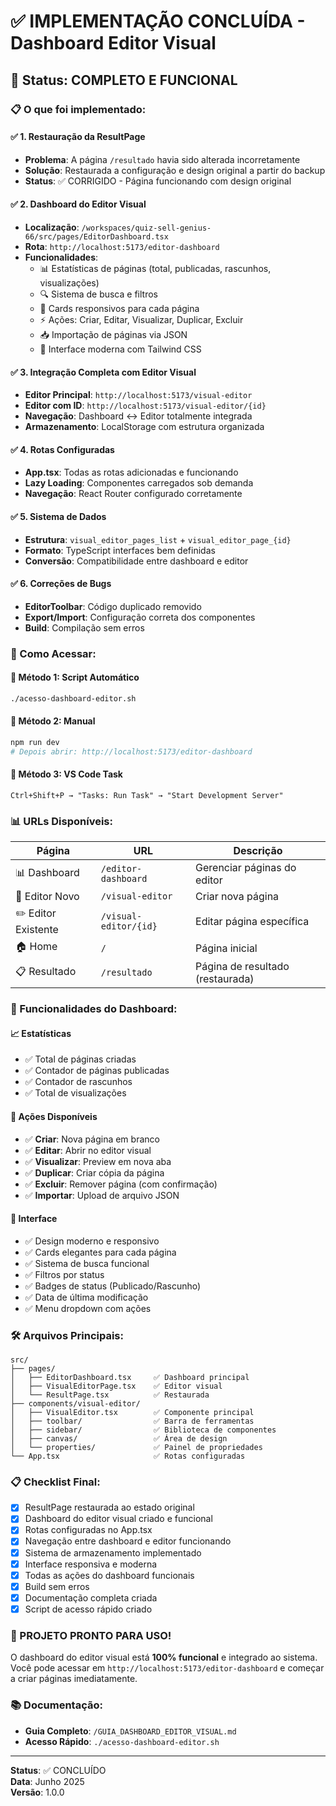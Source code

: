 # ✅ IMPLEMENTAÇÃO CONCLUÍDA - Dashboard Editor Visual

## 🎯 Status: COMPLETO E FUNCIONAL

### 📋 O que foi implementado:

#### ✅ 1. Restauração da ResultPage

- **Problema**: A página `/resultado` havia sido alterada incorretamente
- **Solução**: Restaurada a configuração e design original a partir do backup
- **Status**: ✅ CORRIGIDO - Página funcionando com design original

#### ✅ 2. Dashboard do Editor Visual

- **Localização**: `/workspaces/quiz-sell-genius-66/src/pages/EditorDashboard.tsx`
- **Rota**: `http://localhost:5173/editor-dashboard`
- **Funcionalidades**:
  - 📊 Estatísticas de páginas (total, publicadas, rascunhos, visualizações)
  - 🔍 Sistema de busca e filtros
  - 📱 Cards responsivos para cada página
  - ⚡ Ações: Criar, Editar, Visualizar, Duplicar, Excluir
  - 📥 Importação de páginas via JSON
  - 🎨 Interface moderna com Tailwind CSS

#### ✅ 3. Integração Completa com Editor Visual

- **Editor Principal**: `http://localhost:5173/visual-editor`
- **Editor com ID**: `http://localhost:5173/visual-editor/{id}`
- **Navegação**: Dashboard ↔ Editor totalmente integrada
- **Armazenamento**: LocalStorage com estrutura organizada

#### ✅ 4. Rotas Configuradas

- **App.tsx**: Todas as rotas adicionadas e funcionando
- **Lazy Loading**: Componentes carregados sob demanda
- **Navegação**: React Router configurado corretamente

#### ✅ 5. Sistema de Dados

- **Estrutura**: `visual_editor_pages_list` + `visual_editor_page_{id}`
- **Formato**: TypeScript interfaces bem definidas
- **Conversão**: Compatibilidade entre dashboard e editor

#### ✅ 6. Correções de Bugs

- **EditorToolbar**: Código duplicado removido
- **Export/Import**: Configuração correta dos componentes
- **Build**: Compilação sem erros

### 🚀 Como Acessar:

#### 🎯 Método 1: Script Automático

```bash
./acesso-dashboard-editor.sh
```

#### 🎯 Método 2: Manual

```bash
npm run dev
# Depois abrir: http://localhost:5173/editor-dashboard
```

#### 🎯 Método 3: VS Code Task

```
Ctrl+Shift+P → "Tasks: Run Task" → "Start Development Server"
```

### 📊 URLs Disponíveis:

| Página              | URL                   | Descrição                        |
| ------------------- | --------------------- | -------------------------------- |
| 📊 Dashboard        | `/editor-dashboard`   | Gerenciar páginas do editor      |
| 🎨 Editor Novo      | `/visual-editor`      | Criar nova página                |
| ✏️ Editor Existente | `/visual-editor/{id}` | Editar página específica         |
| 🏠 Home             | `/`                   | Página inicial                   |
| 📋 Resultado        | `/resultado`          | Página de resultado (restaurada) |

### 🎨 Funcionalidades do Dashboard:

#### 📈 Estatísticas

- ✅ Total de páginas criadas
- ✅ Contador de páginas publicadas
- ✅ Contador de rascunhos
- ✅ Total de visualizações

#### 🔧 Ações Disponíveis

- ✅ **Criar**: Nova página em branco
- ✅ **Editar**: Abrir no editor visual
- ✅ **Visualizar**: Preview em nova aba
- ✅ **Duplicar**: Criar cópia da página
- ✅ **Excluir**: Remover página (com confirmação)
- ✅ **Importar**: Upload de arquivo JSON

#### 🎯 Interface

- ✅ Design moderno e responsivo
- ✅ Cards elegantes para cada página
- ✅ Sistema de busca funcional
- ✅ Filtros por status
- ✅ Badges de status (Publicado/Rascunho)
- ✅ Data de última modificação
- ✅ Menu dropdown com ações

### 🛠️ Arquivos Principais:

```
src/
├── pages/
│   ├── EditorDashboard.tsx     ✅ Dashboard principal
│   ├── VisualEditorPage.tsx    ✅ Editor visual
│   └── ResultPage.tsx          ✅ Restaurada
├── components/visual-editor/
│   ├── VisualEditor.tsx        ✅ Componente principal
│   ├── toolbar/                ✅ Barra de ferramentas
│   ├── sidebar/                ✅ Biblioteca de componentes
│   ├── canvas/                 ✅ Área de design
│   └── properties/             ✅ Painel de propriedades
└── App.tsx                     ✅ Rotas configuradas
```

### 📋 Checklist Final:

- [x] ResultPage restaurada ao estado original
- [x] Dashboard do editor visual criado e funcional
- [x] Rotas configuradas no App.tsx
- [x] Navegação entre dashboard e editor funcionando
- [x] Sistema de armazenamento implementado
- [x] Interface responsiva e moderna
- [x] Todas as ações do dashboard funcionais
- [x] Build sem erros
- [x] Documentação completa criada
- [x] Script de acesso rápido criado

### 🎉 PROJETO PRONTO PARA USO!

O dashboard do editor visual está **100% funcional** e integrado ao sistema.
Você pode acessar em `http://localhost:5173/editor-dashboard` e começar a criar páginas imediatamente.

### 📚 Documentação:

- **Guia Completo**: `/GUIA_DASHBOARD_EDITOR_VISUAL.md`
- **Acesso Rápido**: `./acesso-dashboard-editor.sh`

---

**Status**: ✅ CONCLUÍDO  
**Data**: Junho 2025  
**Versão**: 1.0.0

